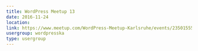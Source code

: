 ```yaml
---
title: WordPress Meetup 13
date: 2016-11-24
location: 
link: https://www.meetup.com/WordPress-Meetup-Karlsruhe/events/235015551/
usergroup: wordpresska
type: usergroup
---
```


